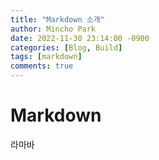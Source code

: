 ```yaml
---
title: "Markdown 소개"
author: Mincho Park
date: 2022-11-30 23:14:00 -0900
categories: [Blog, Build]
tags: [markdown]
comments: true
---
```


# Markdown
라마바